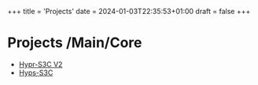 +++
title = 'Projects'
date = 2024-01-03T22:35:53+01:00
draft = false
+++

# Projects /Main/Core 

- [Hypr-S3C V2](Hypr-S3C-V2.md)
- [Hyps-S3C](Hypr-S3C.md)
